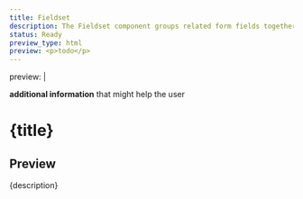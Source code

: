 ```yaml
---
title: Fieldset
description: The Fieldset component groups related form fields together, creating a visual and logical structure to enhance data organization and user experience.
status: Ready
preview_type: html
preview: <p>todo</p>
---
```

preview: |
<div class="p-8">
	<watt-fieldset label="My fieldset" hint="Optional helper text" required size="m">
		<div slot="hint">
			<strong>additional information</strong> that might help the user
		</div>
	</watt-fieldset>
</div>

# {title}

## Preview

{description}
